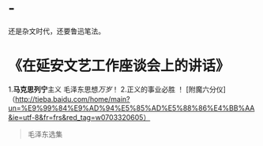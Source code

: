 # -
还是杂文时代，还要鲁迅笔法。
# 《在延安文艺工作座谈会上的讲话》
1.**马克思列宁**主义 毛泽东思想*万岁*！
2.正义的事业必胜 ！
[附魔六分仪]（http://tieba.baidu.com/home/main?un=%E9%99%84%E9%AD%94%E5%85%AD%E5%88%86%E4%BB%AA&ie=utf-8&fr=frs&red_tag=w0703320605）
>毛泽东选集
